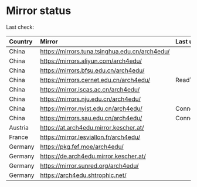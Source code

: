 <script src="./time.js"></script>
# Mirror status
Last check: <script type="text/javascript">localize(1750253869.172561);</script>

|Country|Mirror|Last update|
|:------|:-----|:----------|
|China|https://mirrors.tuna.tsinghua.edu.cn/arch4edu/|<script type="text/javascript">localize(1750229253);</script>|
|China|https://mirrors.aliyun.com/arch4edu/|<script type="text/javascript">localize(1750229253);</script>|
|China|https://mirrors.bfsu.edu.cn/arch4edu/|<script type="text/javascript">localize(1750186017);</script>|
|China|https://mirrors.cernet.edu.cn/arch4edu/|ReadTimeout|
|China|https://mirror.iscas.ac.cn/arch4edu/|<script type="text/javascript">localize(1750229253);</script>|
|China|https://mirrors.nju.edu.cn/arch4edu/|<script type="text/javascript">localize(1750142880);</script>|
|China|https://mirror.nyist.edu.cn/arch4edu/|ConnectionError|
|China|https://mirrors.sau.edu.cn/arch4edu/|ConnectionError|
|Austria|https://at.arch4edu.mirror.kescher.at/|<script type="text/javascript">localize(1750229253);</script>|
|France|https://mirror.lesviallon.fr/arch4edu/|<script type="text/javascript">localize(1750229253);</script>|
|Germany|https://pkg.fef.moe/arch4edu/|<script type="text/javascript">localize(1750229253);</script>|
|Germany|https://de.arch4edu.mirror.kescher.at/|<script type="text/javascript">localize(1750229253);</script>|
|Germany|https://mirror.sunred.org/arch4edu/|<script type="text/javascript">localize(1750229253);</script>|
|Germany|https://arch4edu.shtrophic.net/|<script type="text/javascript">localize(1750186017);</script>|

<script src="./tablefilter/tablefilter.js"></script>
<script src="./table.js"></script>